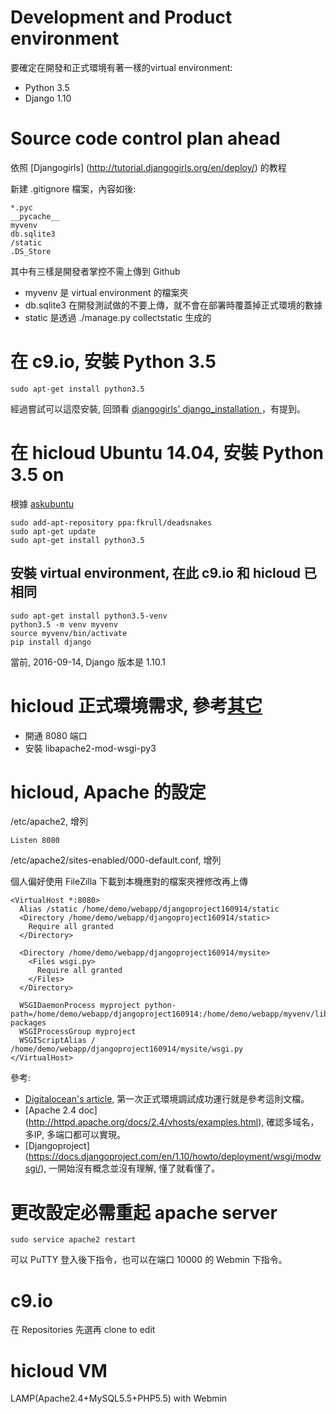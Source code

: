 # Development and Product environment
要確定在開發和正式環境有著一樣的virtual environment:
- Python 3.5
- Django 1.10

# Source code control plan ahead


依照 [Djangogirls] (http://tutorial.djangogirls.org/en/deploy/) 的教程

新建 .gitignore 檔案，內容如後:
    
    *.pyc
    __pycache__
    myvenv
    db.sqlite3
    /static
    .DS_Store

其中有三樣是開發者掌控不需上傳到 Github
- myvenv 是 virtual environment 的檔案夾
- db.sqlite3 在開發測試做的不要上傳，就不會在部署時覆蓋掉正式環境的數據
- static 是透過 ./manage.py collectstatic 生成的





# 在 c9.io, 安裝 Python 3.5  
    sudo apt-get install python3.5

經過嘗試可以這麼安裝, 回頭看 [djangogirls' django_installation ](http://tutorial.djangogirls.org/en/django_installation/  )，有提到。

# 在 hicloud Ubuntu 14.04, 安裝 Python 3.5 on    
根據 [askubuntu](http://askubuntu.com/questions/682869/how-do-i-install-newer-python-versions-using-apt-get)
    
    sudo add-apt-repository ppa:fkrull/deadsnakes
    sudo apt-get update
    sudo apt-get install python3.5



## 安裝 virtual environment, 在此 c9.io 和 hicloud 已相同    

    sudo apt-get install python3.5-venv
    python3.5 -m venv myvenv
    source myvenv/bin/activate
    pip install django 

當前, 2016-09-14, Django 版本是 1.10.1
    



# hicloud 正式環境需求, 參考[其它](OTHERS.md)
- 開通 8080 端口
- 安裝 libapache2-mod-wsgi-py3

# hicloud, Apache 的設定

/etc/apache2, 增列

    Listen 8080

/etc/apache2/sites-enabled/000-default.conf, 增列

個人偏好使用 FileZilla 下載到本機應對的檔案夾裡修改再上傳

    <VirtualHost *:8080>
      Alias /static /home/demo/webapp/djangoproject160914/static
      <Directory /home/demo/webapp/djangoproject160914/static>
        Require all granted
      </Directory>
    
      <Directory /home/demo/webapp/djangoproject160914/mysite>
        <Files wsgi.py>
          Require all granted
        </Files>
      </Directory>
    
      WSGIDaemonProcess myproject python-path=/home/demo/webapp/djangoproject160914:/home/demo/webapp/myvenv/lib/python3.5/site-packages
      WSGIProcessGroup myproject
      WSGIScriptAlias / /home/demo/webapp/djangoproject160914/mysite/wsgi.py
    </VirtualHost>

參考:
- [Digitalocean's article](https://www.digitalocean.com/community/tutorials/how-to-serve-django-applications-with-apache-and-mod_wsgi-on-ubuntu-14-04), 第一次正式環境調試成功運行就是參考這則文檔。
- [Apache 2.4 doc] (http://httpd.apache.org/docs/2.4/vhosts/examples.html), 確認多域名，多IP, 多端口都可以實現。
- [Djangoproject] (https://docs.djangoproject.com/en/1.10/howto/deployment/wsgi/modwsgi/), 一開始沒有概念並沒有理解, 懂了就看懂了。

# 更改設定必需重起 apache server
    sudo service apache2 restart
可以 PuTTY 登入後下指令，也可以在端口 10000 的 Webmin 下指令。 


# c9.io
在 Repositories 先選再 clone to edit


# hicloud VM
LAMP(Apache2.4+MySQL5.5+PHP5.5) with Webmin
